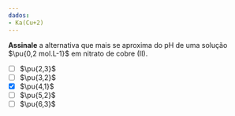 ```yaml
---
dados:
- Ka(Cu+2)
---
```


**Assinale** a alternativa que mais se aproxima do $\mathrm{pH}$ de uma solução $\pu{0,2 mol.L-1}$ em nitrato de cobre (II).

- [ ] $\pu{2,3}$
- [ ] $\pu{3,2}$
- [x] $\pu{4,1}$
- [ ] $\pu{5,2}$
- [ ] $\pu{6,3}$
